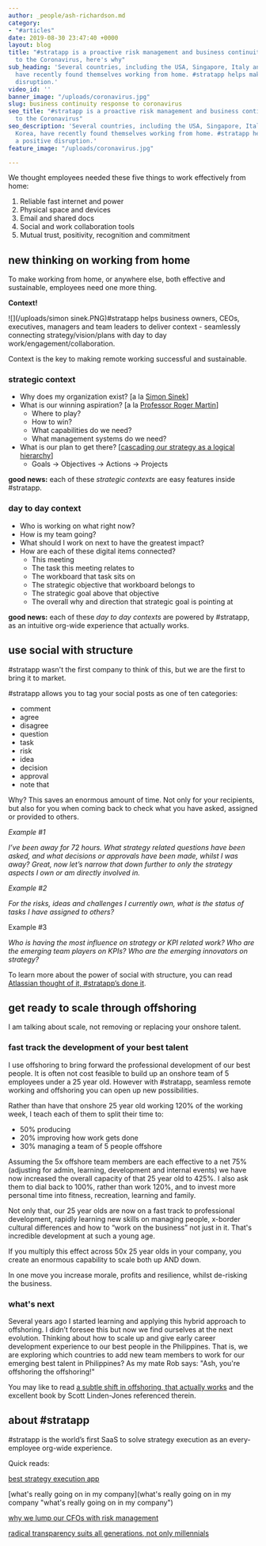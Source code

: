 ```yaml
---
author: _people/ash-richardson.md
category:
- "#articles"
date: 2019-08-30 23:47:40 +0000
layout: blog
title: "#stratapp is a proactive risk management and business continuity response
  to the Coronavirus, here's why"
sub_heading: 'Several countries, including the USA, Singapore, Italy and South Korea,
  have recently found themselves working from home. #stratapp helps make this a positive
  disruption.'
video_id: ''
banner_image: "/uploads/coronavirus.jpg"
slug: business continuity response to coronavirus
seo_title: "#stratapp is a proactive risk management and business continuity response
  to the Coronavirus"
seo_description: 'Several countries, including the USA, Singapore, Italy and South
  Korea, have recently found themselves working from home. #stratapp helps make this
  a positive disruption.'
feature_image: "/uploads/coronavirus.jpg"

---
```

We thought employees needed these five things to work effectively from home:

1. Reliable fast internet and power
2. Physical space and devices
3. Email and shared docs
4. Social and work collaboration tools
5. Mutual trust, positivity, recognition and commitment

## new thinking on working from home

To make working from home, or anywhere else, both effective and sustainable, employees need one more thing.

  **Context!**

![](/uploads/simon sinek.PNG)#stratapp helps business owners, CEOs, executives, managers and team leaders to deliver context - seamlessly connecting strategy/vision/plans with day to day work/engagement/collaboration.

Context is the key to making remote working successful and sustainable.

### strategic context

* Why does my organization exist? \[a la [Simon Sinek](https://stratapp.ai/how-great-leaders-inspire-action-by-simon-sinek/ "how great leaders inspire action by Simon Sinek")\]
* What is our winning aspiration? \[a la [Professor Roger Martin](https://stratapp.ai/professor-roger-martin-on-what-ceos-should-really-be-doing/ "what CEOs should really be doing by Professor Roger Martin")\]
  * Where to play?
  * How to win?
  * What capabilities do we need?
  * What management systems do we need?
* What is our plan to get there? \[[cascading our strategy as a logical hierarchy](https://stratapp.ai/blog/strategic-planning-software-with-a-strategy-tree-hierarchy/ "strategy tree - 2 tips")\]
  * Goals -> Objectives -> Actions -> Projects

**good news:** each of these _strategic contexts_ are easy features inside #stratapp.

### day to day context

* Who is working on what right now?
* How is my team going?
* What should I work on next to have the greatest impact?
* How are each of these digital items connected?
  * This meeting
  * The task this meeting relates to
  * The workboard that task sits on
  * The strategic objective that workboard belongs to
  * The strategic goal above that objective
  * The overall why and direction that strategic goal is pointing at

**good news:** each of these _day to day contexts_ are powered by #stratapp, as an intuitive org-wide experience that actually works.

## use social with structure

\#stratapp wasn't the first company to think of this, but we are the first to bring it to market.

\#stratapp allows you to tag your social posts as one of ten categories:

* comment
* agree
* disagree
* question
* task
* risk
* idea
* decision
* approval
* note that

Why? This saves an enormous amount of time. Not only for your recipients, but also for you when coming back to check what you have asked, assigned or provided to others.

_Example #1_

_I’ve been away for 72 hours. What strategy related questions have been asked, and what decisions or approvals have been made, whilst I was away? Great, now let’s narrow that down further to only the strategy aspects I own or am directly involved in._

_Example #2_

_For the risks, ideas and challenges I currently own, what is the status of tasks I have assigned to others?_

Example #3

_Who is having the most influence on strategy or KPI related work? Who are the emerging team players on KPIs? Who are the emerging innovators on strategy?_

To learn more about the power of social with structure, you can read [Atlassian thought of it, #stratapp’s done it](https://stratapp.ai/blog/atlassian-stride-social-with-structure/ "Atlassian thought of it, #stratapp's done it").

## get ready to scale through offshoring

I am talking about scale, not removing or replacing your onshore talent.

### fast track the development of your best talent

I use offshoring to bring forward the professional development of our best people. It is often not cost feasible to build up an onshore team of 5 employees under a 25 year old. However with #stratapp, seamless remote working and offshoring you can open up new possibilities.

Rather than have that onshore 25 year old working 120% of the working week, I teach each of them to split their time to:

* 50% producing
* 20% improving how work gets done
* 30% managing a team of 5 people offshore

Assuming the 5x offshore team members are each effective to a net 75% (adjusting for admin, learning, development and internal events) we have now increased the overall capacity of that 25 year old to 425%.  I also ask them to dial back to 100%, rather than work 120%, and to invest more personal time into fitness, recreation, learning and family.

Not only that, our 25 year olds are now on a fast track to professional development, rapidly learning new skills on managing people, x-border cultural differences and how to “work on the business” not just in it.  That's incredible development at such a young age.

If you multiply this effect across 50x 25 year olds in your company, you create an enormous capability to scale both up AND down.

In one move you increase morale, profits and resilience, whilst de-risking the business.

### what's next

Several years ago I started learning and applying this hybrid approach to offshoring. I didn’t foresee this but now we find ourselves at the next evolution. Thinking about how to scale up and give early career development experience to our best people in the Philippines. That is, we are exploring which countries to add new team members to work for our emerging best talent in Philippines?  As my mate Rob says: "Ash, you're offshoring the offshoring!"

You may like to read [a subtle shift in offshoring, that actually works](https://stratapp.ai/seamlessly-align-your-onshore-and-offshore-teams/ "a subtle shift in offshoring, that actually works") and the excellent book by Scott Linden-Jones referenced therein.

## about #stratapp

\#stratapp is the world’s first SaaS to solve strategy execution as an every-employee org-wide experience.

Quick reads:

[best strategy execution app](https://stratapp.ai/blog/best-strategy-execution-software-app/ "best strategy execution app")

[what's really going on in my company](what's really going on in my company "what's really going on in my company")

[why we lump our CFOs with risk management](https://stratapp.ai/blog/why-we-lump-our-cfos-with-risk-management/ "why we lump our CFOs with risk management")

[radical transparency suits all generations, not only millennials](https://stratapp.ai/blog/radical-transparency/ "radical transparency by Ray Dalio")